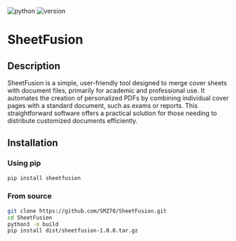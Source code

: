 ![python][python]
![version][version]

# SheetFusion

## Description

SheetFusion is a simple, user-friendly tool designed to merge cover sheets with document files, primarily for academic and professional use. It automates the creation of personalized PDFs by combining individual cover pages with a standard document, such as exams or reports. This straightforward software offers a practical solution for those needing to distribute customized documents efficiently.

## Installation

### Using pip

```bash
pip install sheetfusion
```

### From source

```bash
git clone https://github.com/SMZ70/SheetFusion.git
cd SheetFusion
python3 -m build
pip install dist/sheetfusion-1.0.0.tar.gz
```

[python]: https://img.shields.io/badge/-Python-3776AB?logo=python&logoColor=white
[version]: https://img.shields.io/badge/Version-1.0.0-blue
